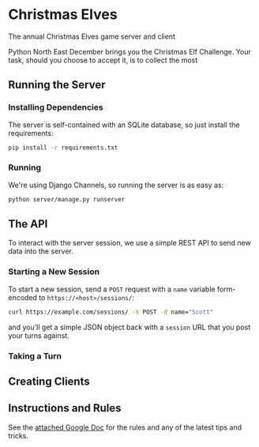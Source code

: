 # Christmas Elves

The annual Christmas Elves game server and client

Python North East December brings you the Christmas Elf Challenge. Your task,
should you choose to accept it, is to collect the most

## Running the Server

### Installing Dependencies

The server is self-contained with an SQLite database, so just install the
requirements:

```bash
pip install -r requirements.txt
```

### Running

We're using Django Channels, so running the server is as easy as:

```bash
python server/manage.py runserver
```

## The API

To interact with the server session, we use a simple REST API to send new data
into the server.

### Starting a New Session

To start a new session, send a `POST` request with a `name` variable
form-encoded to `https://<host>/sessions/`:

```bash
curl https://example.com/sessions/ -X POST -d name="Scott"
```

and you'll get a simple JSON object back with a `session` URL that you post your
turns against.

### Taking a Turn



## Creating Clients

## Instructions and Rules

See the [attached Google Doc](https://docs.google.com/document/d/1p3upVEv7zDcT_0ZQKbJqo_nudHUwIoLAo1TkxzBb7ZA/edit?usp=sharing)
for the rules and any of the latest tips and tricks.
